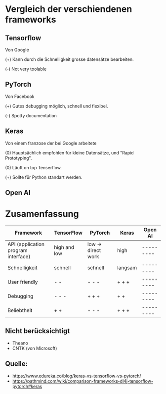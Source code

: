 # Vergleich der verschiendenen frameworks

## Tensorflow 

Von Google

(+) Kann durch die Schnelligkeit grosse datensätze bearbeiten.

(-) Not very toolable


## PyTorch

Von Facebook

(+) Gutes debugging möglich, schnell und flexibel.

(-) Spotty documentation


## Keras

Von einem franzose der bei Google arbeitete

(0) Hauptsächlich empfohlen für kleine Datensätze, und "Rapid Prototyping".

(0) Läuft on top Tenserflow.

(+) Sollte für Python standart werden.



## Open AI


# Zusamenfassung

Framework| TensorFlow | PyTorch | Keras | Open AI
---------|------------|---------|-------|---------
API (application program interface)|high and low|low -> direct work|  high  |---------
Schnelligkeit                      | schnell    | schnell          | langsam|---------
User friendly                      |   - -      |     - - -        | + + +  |---------
Debugging                          |   - - -    |     + + +        | + +    |---------
Beliebtheit                        |   + +      |     - - -        | + + +  |---------

## Nicht berücksichtigt

- Theano
- CNTK (von Microsoft)


## Quelle: 

- https://www.edureka.co/blog/keras-vs-tensorflow-vs-pytorch/ 
- https://pathmind.com/wiki/comparison-frameworks-dl4j-tensorflow-pytorch#keras 
